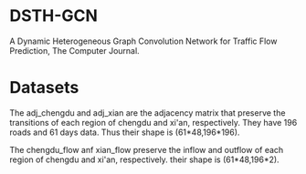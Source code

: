# DSTH-GCN
A Dynamic Heterogeneous  Graph  Convolution Network   for  Traffic Flow Prediction, The Computer Journal.

# Datasets
The adj_chengdu and adj_xian are the adjacency matrix that preserve the transitions of each region of chengdu and xi'an, respectively. They have 196 roads and 61 days data. Thus their shape is (61\*48,196\*196).

The chengdu_flow anf xian_flow  preserve the inflow and outflow of each region of chengdu and xi'an, respectively. their shape is (61\*48,196\*2).
